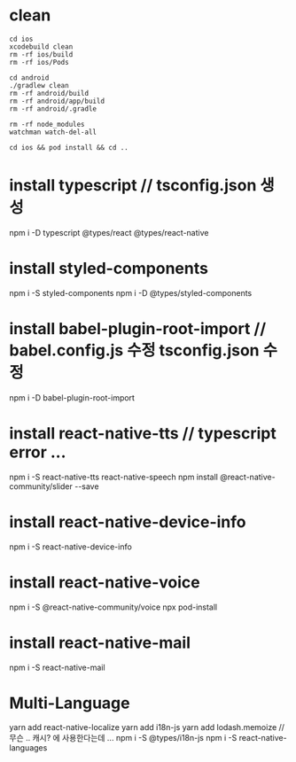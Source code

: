 # clean
```
cd ios
xcodebuild clean
rm -rf ios/build
rm -rf ios/Pods

cd android
./gradlew clean
rm -rf android/build
rm -rf android/app/build
rm -rf android/.gradle

rm -rf node_modules
watchman watch-del-all

cd ios && pod install && cd ..
```

# install typescript // tsconfig.json 생성
npm i -D typescript @types/react @types/react-native

# install styled-components
npm i -S styled-components
npm i -D @types/styled-components

# install babel-plugin-root-import // babel.config.js 수정 tsconfig.json 수정
npm i -D babel-plugin-root-import

# install react-native-tts // typescript error ...
npm i -S react-native-tts react-native-speech
npm install @react-native-community/slider --save

# install react-native-device-info
npm i -S react-native-device-info

# install react-native-voice
npm i -S @react-native-community/voice
npx pod-install

# install react-native-mail
npm i -S react-native-mail

# Multi-Language 
yarn add react-native-localize
yarn add i18n-js
yarn add lodash.memoize // 무슨 .. 캐시? 에 사용한다는데 ...
npm i -S @types/i18n-js
npm i -S react-native-languages